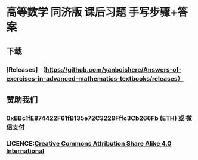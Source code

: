 # 高等数学 同济版 课后习题 手写步骤+答案

## 下载
###  [Releases] （https://github.com/yanboishere/Answers-of-exercises-in-advanced-mathematics-textbooks/releases）

## 赞助我们
### 0xBBc1fE874422F61fB135e72C3229Fffc3Cb266Fb (ETH) 或 [微信支付](https://yanbo.tech/post/support/)

### LICENCE:[Creative Commons Attribution Share Alike 4.0 International](https://creativecommons.org/licenses/by-sa/4.0/deed.zh)

